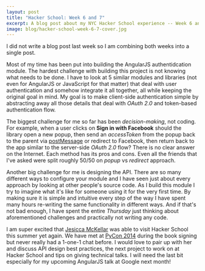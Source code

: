 ```yaml
---
layout: post
title: "Hacker School: Week 6 and 7"
excerpt: A blog post about my NYC Hacker School experience -- Week 6 and Week 7.
image: blog/hacker-school-week-6-7-cover.jpg
---
```

I did not write a blog post last week so I am combining both weeks into a single post.

Most of my time has been put into building the AngularJS authentidcation module.
The hardest challenge with building this project is not knowing what needs to be
done. I have to look at 5 similar modules and libraries (not even for AngularJS or
JavaScript for that matter) that deal with user authentication and somehow
integrate it all together, all while keeping the original goal in mind.
My goal is to make client-side authentication simple by abstracting away all
those details that deal with *OAuth 2.0* and token-based authentication flow.

The biggest challenge for me so far has been *decision-making*, not coding. For
example, when a user clicks on **Sign in with Facebook** should the library
open a new popup, then send an *accessToken* from the popup back to the parent
via [postMessage](https://developer.mozilla.org/en-US/docs/Web/API/Window.postMessage)
or redirect to Facebook, then return back to the app similar to the server-side
*OAuth 2.0* flow? There is no clear answer on the Internet. Each method has its
pros and cons. Even all the friends that I've asked were split roughly 50/50
on *popup* vs *redirect* approach.

Another big challenge for me is designing the API. There are so many different
ways to configure your module and I have seen just about every approach by
looking at other people's source code. As I build this module I try to imagine
what it's like for someone using it for the very first time. By making sure it
is simple and intuitive every step of the way I have spent many hours re-writing
the same functionality in different ways. And if that's not bad enough, I have
spent the entire *Thursday* just thinking about aforementioned challenges and
practically not writing any code.

I am super excited that [Jesicca McKellar](https://twitter.com/jessicamckellar)
was able to visit Hacker School this summer yet again. We have met at [PyCon 2014](https://us.pycon.org/2014/speaker/profile/64/)
during the book signing but never really had a 1-one-1 chat before. I would
love to pair up with her and discuss API design best practices, the next project
to work on at Hacker School and tips on giving technical talks. I will need the
last bit especially for my upcoming AngularJS talk at Google next month!